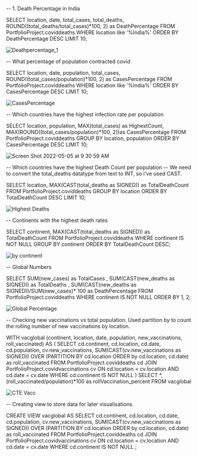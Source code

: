 

-- 1. Death Percentage in India

SELECT location, date, total_cases, total_deaths, ROUND((total_deaths/total_cases)*100, 2) as DeathPercentage
FROM PortfolioProject.coviddeaths
WHERE location like '%India%'
ORDER BY DeathPercentage DESC
LIMIT 10;

![Deathpercentage_1](https://user-images.githubusercontent.com/85157023/166828658-dd28c075-3fc8-4886-81a1-d71044aab601.png)



-- What percentage of population contracted covid

SELECT location, date, population, total_cases, ROUND((total_cases/population)*100, 2) as CasesPercentage
FROM PortfolioProject.coviddeaths
WHERE location like '%India%'
ORDER BY CasesPercentage DESC
LIMIT 10;

![CasesPercentage](https://user-images.githubusercontent.com/85157023/166828724-e96f4abb-b492-408f-85e2-1f499f6dd3c2.png)



-- Which countries have the highest infection rate per population

SELECT location, population, MAX(total_cases) as HighestCount, 
MAX(ROUND((total_cases/population)*100, 2))as CasesPercentage
FROM PortfolioProject.coviddeaths
GROUP BY location, population
ORDER BY CasesPercentage DESC
LIMIT 10;

![Screen Shot 2022-05-05 at 9 30 59 AM](https://user-images.githubusercontent.com/85157023/166829129-b6e54da8-6db3-4349-8e43-9baefc2ff5ac.png)



-- Which countries have the highest Death Count per population 
-- We need to convert the total_deaths datatype from text to INT, so i've used CAST.

SELECT location, MAX(CAST(total_deaths as SIGNED)) as TotalDeathCount
FROM PortfolioProject.coviddeaths
GROUP BY location
ORDER BY TotalDeathCount DESC
LIMIT 10;


![Highest Deaths](https://user-images.githubusercontent.com/85157023/166829189-0e656b78-e211-4623-9df4-54058eab1fad.png)



-- Continents with the highest death rates

SELECT continent, MAX(CAST(total_deaths as SIGNED)) as TotalDeathCount
FROM PortfolioProject.coviddeaths
WHERE continent IS NOT NULL
GROUP BY continent
ORDER BY TotalDeathCount DESC;

![by continent](https://user-images.githubusercontent.com/85157023/166829207-ac01d6b1-1830-43e7-bb92-6e4a0286dc98.png)



-- Global Numbers

SELECT SUM(new_cases) as TotalCases
, SUM(CAST(new_deaths as SIGNED)) as TotalDeaths
, SUM(CAST(new_deaths as SIGNED))/SUM(new_cases)* 100 as DeathPercentage
FROM PortfolioProject.coviddeaths
WHERE continent IS NOT NULL
ORDER BY 1, 2;


![Global Percentage](https://user-images.githubusercontent.com/85157023/166829221-340b0b3c-faba-46ad-af8e-5e093bd6945d.png)




-- Checking new vaccinations vs total population. Used partition by to count the rolling number of new vaccinations by location.

WITH vacglobal (continent, location, date, population, new_vaccinations, roll_vaccinated) AS
(
SELECT cd.continent, cd.location, cd.date, cd.population, cv.new_vaccinations,
SUM(CAST(cv.new_vaccinations as SIGNED)) OVER (PARTITION BY cd.location ORDER by cd.location, cd.date) as roll_vaccinated
FROM PortfolioProject.coviddeaths cd
JOIN PortfolioProject.covidvaccinations cv
     ON cd.location = cv.location AND
     cd.date = cv.date
WHERE cd.continent IS NOT NULL
)
SELECT *, (roll_vaccinated/population)*100 as rollVaccination_percent
FROM  vacglobal

![CTE Vacc](https://user-images.githubusercontent.com/85157023/166829259-ee609ce0-4800-488f-9a9a-35e18c79d4dd.png)



-- Creating view to store data for later visualisations.

CREATE VIEW vacglobal AS
SELECT cd.continent, cd.location, cd.date, cd.population, cv.new_vaccinations,
SUM(CAST(cv.new_vaccinations as SIGNED)) OVER (PARTITION BY cd.location ORDER by cd.location, cd.date) as roll_vaccinated
FROM PortfolioProject.coviddeaths cd
JOIN PortfolioProject.covidvaccinations cv
     ON cd.location = cv.location AND
     cd.date = cv.date
WHERE cd.continent IS NOT NULL
;


